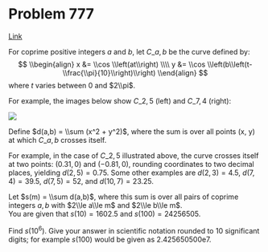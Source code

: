 # Problem 777

[Link](https://projecteuler.net/problem=777)

For coprime positive integers $a$ and $b$, let $C\_{a,b}$ be the curve defined by: $$ \\begin{align} x &= \\cos \\left(at\\right) \\\\ y &= \\cos \\left(b\\left(t-\\frac{\\pi}{10}\\right)\\right) \\end{align} $$ where $t$ varies between $0$ and $2\\pi$.

For example, the images below show $C\_{2,5}$ (left) and $C\_{7,4}$ (right):

![](resources/images/0777_lissajous-pair-25-74.png?1678992054) 

Define $d(a,b) = \\sum (x^2 + y^2)$, where the sum is over all points (x, y) at which $C\_{a,b}$ crosses itself.

For example, in the case of $C\_{2,5}$ illustrated above, the curve crosses itself at two points: $(0.31, 0)$ and $(-0.81, 0)$, rounding coordinates to two decimal places, yielding $d(2, 5)=0.75$. Some other examples are $d(2,3)=4.5$, $d(7,4)=39.5$, $d(7,5)=52$, and $d(10,7)=23.25$.

Let $s(m) = \\sum d(a,b)$, where this sum is over all pairs of coprime integers $a,b$ with $2\\le a\\le m$ and $2\\le b\\le m$.  
You are given that $s(10) = 1602.5$ and $s(100) = 24256505$.

Find $s(10^6)$. Give your answer in scientific notation rounded to $10$ significant digits; for example $s(100)$ would be given as 2.425650500e7.